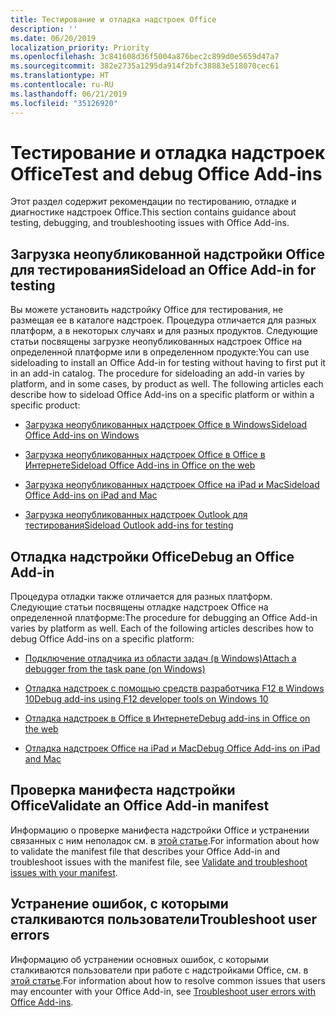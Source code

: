 ```yaml
---
title: Тестирование и отладка надстроек Office
description: ''
ms.date: 06/20/2019
localization_priority: Priority
ms.openlocfilehash: 3c841608d36f5004a876bec2c899d0e5659d47a7
ms.sourcegitcommit: 382e2735a1295da914f2bfc38883e518070cec61
ms.translationtype: HT
ms.contentlocale: ru-RU
ms.lasthandoff: 06/21/2019
ms.locfileid: "35126920"
---
```

# <a name="test-and-debug-office-add-ins"></a><span data-ttu-id="542b5-102">Тестирование и отладка надстроек Office</span><span class="sxs-lookup"><span data-stu-id="542b5-102">Test and debug Office Add-ins</span></span>

<span data-ttu-id="542b5-103">Этот раздел содержит рекомендации по тестированию, отладке и диагностике надстроек Office.</span><span class="sxs-lookup"><span data-stu-id="542b5-103">This section contains guidance about testing, debugging, and troubleshooting issues with Office Add-ins.</span></span>

## <a name="sideload-an-office-add-in-for-testing"></a><span data-ttu-id="542b5-104">Загрузка неопубликованной надстройки Office для тестирования</span><span class="sxs-lookup"><span data-stu-id="542b5-104">Sideload an Office Add-in for testing</span></span>

<span data-ttu-id="542b5-p101">Вы можете установить надстройку Office для тестирования, не размещая ее в каталоге надстроек. Процедура отличается для разных платформ, а в некоторых случаях и для разных продуктов. Следующие статьи посвящены загрузке неопубликованных надстроек Office на определенной платформе или в определенном продукте:</span><span class="sxs-lookup"><span data-stu-id="542b5-p101">You can use sideloading to install an Office Add-in for testing without having to first put it in an add-in catalog. The procedure for sideloading an add-in varies by platform, and in some cases, by product as well. The following articles each describe how to sideload Office Add-ins on a specific platform or within a specific product:</span></span>

- [<span data-ttu-id="542b5-108">Загрузка неопубликованных надстроек Office в Windows</span><span class="sxs-lookup"><span data-stu-id="542b5-108">Sideload Office Add-ins on Windows</span></span>](create-a-network-shared-folder-catalog-for-task-pane-and-content-add-ins.md)

- [<span data-ttu-id="542b5-109">Загрузка неопубликованных надстроек Office в Office в Интернете</span><span class="sxs-lookup"><span data-stu-id="542b5-109">Sideload Office Add-ins in Office on the web</span></span>](sideload-office-add-ins-for-testing.md)

- [<span data-ttu-id="542b5-110">Загрузка неопубликованных надстроек Office на iPad и Mac</span><span class="sxs-lookup"><span data-stu-id="542b5-110">Sideload Office Add-ins on iPad and Mac</span></span>](sideload-an-office-add-in-on-ipad-and-mac.md)

- [<span data-ttu-id="542b5-111">Загрузка неопубликованных надстроек Outlook для тестирования</span><span class="sxs-lookup"><span data-stu-id="542b5-111">Sideload Outlook add-ins for testing</span></span>](/outlook/add-ins/sideload-outlook-add-ins-for-testing)

## <a name="debug-an-office-add-in"></a><span data-ttu-id="542b5-112">Отладка надстройки Office</span><span class="sxs-lookup"><span data-stu-id="542b5-112">Debug an Office Add-in</span></span>

<span data-ttu-id="542b5-p102">Процедура отладки также отличается для разных платформ. Следующие статьи посвящены отладке надстроек Office на определенной платформе:</span><span class="sxs-lookup"><span data-stu-id="542b5-p102">The procedure for debugging an Office Add-in varies by platform as well. Each of the following articles describes how to debug Office Add-ins on a specific platform:</span></span>

- [<span data-ttu-id="542b5-115">Подключение отладчика из области задач (в Windows)</span><span class="sxs-lookup"><span data-stu-id="542b5-115">Attach a debugger from the task pane (on Windows)</span></span>](attach-debugger-from-task-pane.md)

- [<span data-ttu-id="542b5-116">Отладка надстроек с помощью средств разработчика F12 в Windows 10</span><span class="sxs-lookup"><span data-stu-id="542b5-116">Debug add-ins using F12 developer tools on Windows 10</span></span>](debug-add-ins-using-f12-developer-tools-on-windows-10.md)

- [<span data-ttu-id="542b5-117">Отладка надстроек в Office в Интернете</span><span class="sxs-lookup"><span data-stu-id="542b5-117">Debug add-ins in Office on the web</span></span>](debug-add-ins-in-office-online.md)

- [<span data-ttu-id="542b5-118">Отладка надстроек Office на iPad и Mac</span><span class="sxs-lookup"><span data-stu-id="542b5-118">Debug Office Add-ins on iPad and Mac</span></span>](debug-office-add-ins-on-ipad-and-mac.md)

## <a name="validate-an-office-add-in-manifest"></a><span data-ttu-id="542b5-119">Проверка манифеста надстройки Office</span><span class="sxs-lookup"><span data-stu-id="542b5-119">Validate an Office Add-in manifest</span></span>

<span data-ttu-id="542b5-120">Информацию о проверке манифеста надстройки Office и устранении связанных с ним неполадок см. в [этой статье](troubleshoot-manifest.md).</span><span class="sxs-lookup"><span data-stu-id="542b5-120">For information about how to validate the manifest file that describes your Office Add-in and troubleshoot issues with the manifest file, see [Validate and troubleshoot issues with your manifest](troubleshoot-manifest.md).</span></span>

## <a name="troubleshoot-user-errors"></a><span data-ttu-id="542b5-121">Устранение ошибок, с которыми сталкиваются пользователи</span><span class="sxs-lookup"><span data-stu-id="542b5-121">Troubleshoot user errors</span></span>

<span data-ttu-id="542b5-122">Информацию об устранении основных ошибок, с которыми сталкиваются пользователи при работе с надстройками Office, см. в [этой статье](testing-and-troubleshooting.md).</span><span class="sxs-lookup"><span data-stu-id="542b5-122">For information about how to resolve common issues that users may encounter with your Office Add-in, see [Troubleshoot user errors with Office Add-ins](testing-and-troubleshooting.md).</span></span>
